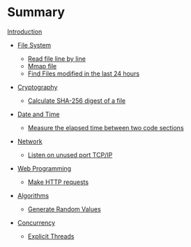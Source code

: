 # Summary

[Introduction](./intro.md)

- [File System]()
  - [Read file line by line](./01-01-read-file-line-by-line.md)
  - [Mmap file](./01-02-mmap-file.md)
  - [Find Files modified in the last 24 hours](./01-03-file-modified-24h-ago.md)

- [Cryptography]()
  - [Calculate SHA-256 digest of a file](./02-01-sha-digest.md)

- [Date and Time]()
  - [Measure the elapsed time between two code sections](./03-01-elapsed-time.md)

- [Network]()
  - [Listen on unused port TCP/IP](./04-01-tcp-server.md)

- [Web Programming]()
  - [Make HTTP requests](./05-01-http-requests.md)

- [Algorithms]()
  - [Generate Random Values](./06-01-rand.md)

- [Concurrency]()
  - [Explicit Threads](./07-01-spawn.md)
